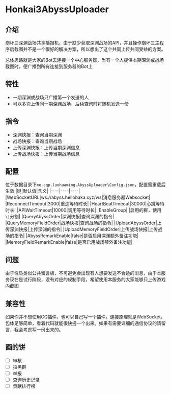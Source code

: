 # Honkai3AbyssUploader

## 介绍
崩坏三深渊战场共享播报机，由于缺少获取深渊战场的API，并且操作崩坏三主程序后截图并不是一个很好的解决方案，所以想出了这个共同上传共同受益的方案。

总体思路就是大家的Bot去连接一个中心服务器，当有一个人提供本期深渊或战场截图时，便广播到所有连接到服务器的Bot上

## 特性
- 一期深渊或战场只广播第一个发送的人
- 可以多次上传同一期深渊战场，后续查询时将随机发送一份

## 指令
- 深渊快报：查询当期深渊
- 战场快报：查询当期战场
- 上传深渊快报：上传当期深渊信息
- 上传战场快报：上传当期战场信息

## 配置
位于数据目录下`me.cqp.luohuaming.AbyssUploader\Config.json`，配置需重载后生效
|键|默认值|含义|
|----|----|----|
|WebSocketURL|ws://abyss.hellobaka.xyz/ws|消息服务器Websocket|
|ReconnectTimeout|3000|重连等待时长|
|HeartBeatTimeout|30000|心跳等待时长|
|APIWaitTimeout|10000|调用等待时长|
|EnableGroup| |启用的群，使用`\|`分割|
|QueryAbyssOrder|深渊快报|查询深渊的指令|
|QueryMemoryFieldOrder|战场快报|查询战场的指令|
|UploadAbyssOrder|上传深渊快报|上传深渊的指令|
|UploadMemoryFieldOrder|上传战场快报|上传战场的指令|
|AbyssRemarkEnable|false|是否启用深渊额外备注功能|
|MemoryFieldRemarkEnable|false|是否启用战场额外备注功能|

## 问题
由于性质类似公共留言板，不可避免会出现有人想要发送不合适的消息，由于本服务现在是试行阶段，没有对应的规制手段，希望使用本服务的大家能够只上传游戏内截图

## 兼容性
如果你并不想使用CQ插件，也可以自己写一个插件。连接原理就是WebSocket，包体足够简单，看着代码就能很快搓一个出来。如果有需要详细的通信协议的请留言，我会考虑写一份出来的。

## 画的饼
- [ ] 审核
- [ ] 拉黑群
- [ ] 举报
- [ ] 查询历史记录
- [ ] 贡献排行榜
